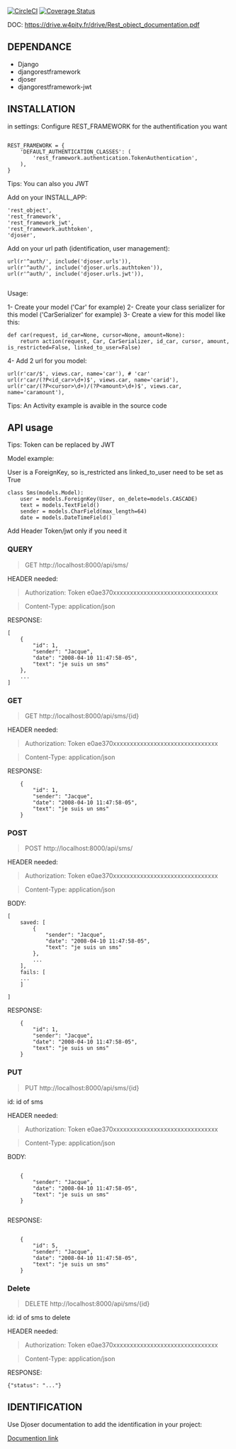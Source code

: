 [![CircleCI](https://circleci.com/gh/zephirdeadline/djangoAPI_rest_object.svg?style=svg)](https://circleci.com/gh/zephirdeadline/djangoAPI_rest_object) [![Coverage Status](https://coveralls.io/repos/github/zephirdeadline/djangoAPI_rest_object/badge.svg)](https://coveralls.io/github/zephirdeadline/djangoAPI_rest_object)

DOC: https://drive.w4pity.fr/drive/Rest_object_documentation.pdf

## DEPENDANCE

- Django
- djangorestframework
- djoser
- djangorestframework-jwt


## INSTALLATION

in settings:
Configure REST_FRAMEWORK for the authentification you want
```

REST_FRAMEWORK = {
    'DEFAULT_AUTHENTICATION_CLASSES': (
        'rest_framework.authentication.TokenAuthentication',
    ),
}
```
Tips: You can also you JWT

Add on your INSTALL_APP:

```
'rest_object',
'rest_framework',
'rest_framework_jwt',
'rest_framework.authtoken',
'djoser',
```

Add on your url path (identification, user management):

```    
url(r'^auth/', include('djoser.urls')),
url(r'^auth/', include('djoser.urls.authtoken')),
url(r'^auth/', include('djoser.urls.jwt')),
    
```



Usage:

1- Create your model ('Car' for example)
2- Create your class serializer for this model ('CarSerializer' for example)
3- Create a view for this model like this:
```
def car(request, id_car=None, cursor=None, amount=None):
    return action(request, Car, CarSerializer, id_car, cursor, amount, is_restricted=False, linked_to_user=False)

```
4- Add 2 url for you model:
```
url(r'car/$', views.car, name='car'), # 'car' 
url(r'car/(?P<id_car>\d+)$', views.car, name='carid'),
url(r'car/(?P<cursor>\d+)/(?P<amount>\d+)$', views.car, name='caramount'),
```

Tips: An Activity example is avaible in the source code

## API usage

Tips: Token can be replaced by JWT

Model example:


User is a ForeignKey, so is_restricted ans linked_to_user need to be set as True

```
class Sms(models.Model):
    user = models.ForeignKey(User, on_delete=models.CASCADE)
    text = models.TextField()
    sender = models.CharField(max_length=64)
    date = models.DateTimeField()
```

Add Header Token/jwt only if you need it


### QUERY

> GET http://localhost:8000/api/sms/

HEADER needed: 

> Authorization: Token e0ae370xxxxxxxxxxxxxxxxxxxxxxxxxxxxxxx

> Content-Type: application/json


RESPONSE:

```
[
	{
	    "id": 1,
		"sender": "Jacque",
		"date": "2008-04-10 11:47:58-05",
		"text": "je suis un sms"
	},
	...
]
```

### GET 

> GET http://localhost:8000/api/sms/{id}

HEADER needed: 

> Authorization: Token e0ae370xxxxxxxxxxxxxxxxxxxxxxxxxxxxxxx

> Content-Type: application/json

RESPONSE:

```
	{
	    "id": 1,
		"sender": "Jacque",
		"date": "2008-04-10 11:47:58-05",
		"text": "je suis un sms"
	}
```


### POST

> POST http://localhost:8000/api/sms/

HEADER needed: 

> Authorization: Token e0ae370xxxxxxxxxxxxxxxxxxxxxxxxxxxxxxx

> Content-Type: application/json


BODY:

```
[
    saved: [
        {
            "sender": "Jacque",
            "date": "2008-04-10 11:47:58-05",
            "text": "je suis un sms"
        },
        ...
    ],
    fails: [
    ...
    ]
	
]
```

RESPONSE:
```
	{
	    "id": 1,
		"sender": "Jacque",
		"date": "2008-04-10 11:47:58-05",
		"text": "je suis un sms"
	}
```


### PUT 


> PUT http://localhost:8000/api/sms/{id}

id: id of sms

HEADER needed: 

> Authorization: Token e0ae370xxxxxxxxxxxxxxxxxxxxxxxxxxxxxxx

> Content-Type: application/json

BODY:

```

	{
		"sender": "Jacque",
		"date": "2008-04-10 11:47:58-05",
		"text": "je suis un sms"
	}
	

```

RESPONSE:

```

	{
	    "id": 5,
		"sender": "Jacque",
		"date": "2008-04-10 11:47:58-05",
		"text": "je suis un sms"
	}
```

### Delete

> DELETE http://localhost:8000/api/sms/{id}

id: id of sms to delete

HEADER needed: 

> Authorization: Token e0ae370xxxxxxxxxxxxxxxxxxxxxxxxxxxxxxx

> Content-Type: application/json


RESPONSE:

```
{"status": "..."}
```

## IDENTIFICATION

Use Djoser documentation to add the identification in your project:

[Documention link](https://djoser.readthedocs.io/en/stable/)
